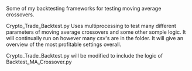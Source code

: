 
Some of my backtesting frameworks for testing moving average crossovers.

Crypto_Trade_Backtest.py  Uses multiprocessing to test many different parameters of moving average crossovers and some other somple logic. It will continually run on however many csv's are in the folder. It will give an overview of the most profitable settings overall. 

Crypto_Trade_Backtest.py will be modified to include the logic of Backtest_MA_Crossover.py 







